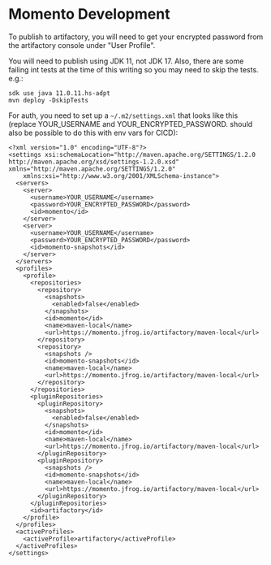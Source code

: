 # Momento Development

To publish to artifactory, you will need to get your encrypted password
from the artifactory console under "User Profile".

You will need to publish using JDK 11, not JDK 17.  Also, there are
some failing int tests at the time of this writing so you may need to
skip the tests.  e.g.:

```
sdk use java 11.0.11.hs-adpt
mvn deploy -DskipTests
```


For auth, you need to set up a `~/.m2/settings.xml` that looks like this
(replace YOUR_USERNAME and YOUR_ENCRYPTED_PASSWORD.  should also be
possible to do this with env vars for CICD):

```
<?xml version="1.0" encoding="UTF-8"?>
<settings xsi:schemaLocation="http://maven.apache.org/SETTINGS/1.2.0 http://maven.apache.org/xsd/settings-1.2.0.xsd" xmlns="http://maven.apache.org/SETTINGS/1.2.0"
    xmlns:xsi="http://www.w3.org/2001/XMLSchema-instance">
  <servers>
    <server>
      <username>YOUR_USERNAME</username>
      <password>YOUR_ENCRYPTED_PASSWORD</password>
      <id>momento</id>
    </server>
    <server>
      <username>YOUR_USERNAME</username>
      <password>YOUR_ENCRYPTED_PASSWORD</password>
      <id>momento-snapshots</id>
    </server>
  </servers>
  <profiles>
    <profile>
      <repositories>
        <repository>
          <snapshots>
            <enabled>false</enabled>
          </snapshots>
          <id>momento</id>
          <name>maven-local</name>
          <url>https://momento.jfrog.io/artifactory/maven-local</url>
        </repository>
        <repository>
          <snapshots />
          <id>momento-snapshots</id>
          <name>maven-local</name>
          <url>https://momento.jfrog.io/artifactory/maven-local</url>
        </repository>
      </repositories>
      <pluginRepositories>
        <pluginRepository>
          <snapshots>
            <enabled>false</enabled>
          </snapshots>
          <id>momento</id>
          <name>maven-local</name>
          <url>https://momento.jfrog.io/artifactory/maven-local</url>
        </pluginRepository>
        <pluginRepository>
          <snapshots />
          <id>momento-snapshots</id>
          <name>maven-local</name>
          <url>https://momento.jfrog.io/artifactory/maven-local</url>
        </pluginRepository>
      </pluginRepositories>
      <id>artifactory</id>
    </profile>
  </profiles>
  <activeProfiles>
    <activeProfile>artifactory</activeProfile>
  </activeProfiles>
</settings>

```
